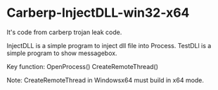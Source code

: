 # Carberp-InjectDLL-win32-x64
It's code from carberp trojan leak code.

InjectDLL is a simple program to inject dll file into Process.
TestDLl is a simple program to show messagebox.

Key function:
 OpenProcess()
 CreateRemoteThread()
 
 
Note:
  CreateRemoteThread in Windowsx64 must build in x64 mode.
 
